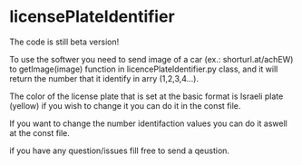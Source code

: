 # licensePlateIdentifier

The code is still beta version!

To use the softwer you need to send image of a car (ex.: shorturl.at/achEW) to getImage(image) function in licencePlateIdentifier.py class,
and it will return the number that it identify in arry (1,2,3,4...).

The color of the license plate that is set at the basic format is Israeli plate (yellow) if you wish to change it you can do it in the const file.

If you want to change the number identifaction values you can do it aswell at the const file.

if you have any question/issues fill free to send a qeustion.

